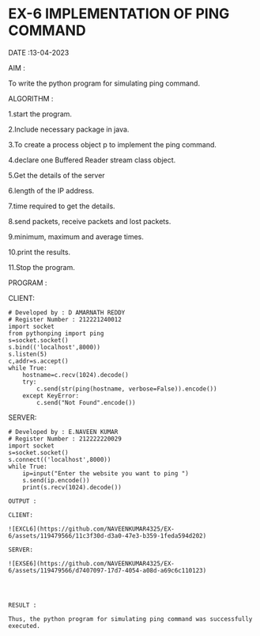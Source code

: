 # EX-6 IMPLEMENTATION OF PING COMMAND

DATE :13-04-2023

AIM : 

To write the python program for simulating ping command.


ALGORITHM :

1.start the program.

2.Include necessary package in java.

3.To create a process object p to implement the ping command.

4.declare one Buffered Reader stream class object.

5.Get the details of the server

6.length of the IP address.

7.time required to get the details.

8.send packets, receive packets and lost packets.

9.minimum, maximum and average times.

10.print the results.

11.Stop the program.


PROGRAM :

CLIENT:

```
# Developed by : D AMARNATH REDDY
# Register Number : 212221240012
import socket
from pythonping import ping
s=socket.socket()
s.bind(('localhost',8000))
s.listen(5)
c,addr=s.accept()
while True:
    hostname=c.recv(1024).decode()
    try:
        c.send(str(ping(hostname, verbose=False)).encode())
    except KeyError:
        c.send("Not Found".encode())
```

SERVER:

```
# Developed by : E.NAVEEN KUMAR
# Register Number : 212222220029
import socket
s=socket.socket()
s.connect(('localhost',8000))
while True:
    ip=input("Enter the website you want to ping ")
    s.send(ip.encode())
    print(s.recv(1024).decode())

OUTPUT :

CLIENT:

![EXCL6](https://github.com/NAVEENKUMAR4325/EX-6/assets/119479566/11c3f30d-d3a0-47e3-b359-1feda594d202)

SERVER:

![EXSE6](https://github.com/NAVEENKUMAR4325/EX-6/assets/119479566/d7407097-17d7-4054-a08d-a69c6c110123)




RESULT :

Thus, the python program for simulating ping command was successfully executed.
